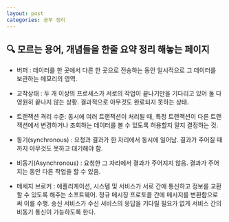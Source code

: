 ```yaml
---
layout: post
categories: 공부 정리
---
```


## 🔍 모르는 용어, 개념들을 한줄 요약 정리 해놓는 페이지 

* 버퍼 : 데이터를 한 곳에서 다른 한 곳으로 전송하는 동안 일시적으로 그 데이터를 보관하는 메모리의 영역.

* 교착상태 : 두 개 이상의 프로세스가 서로의 작업이 끝나기만을 기다리고 있어 둘 다 영원히 끝나지 않는 상황. 결과적으로 아무것도 완료되지 못하는 상태. 

* 트랜잭션 격리 수준: 동시에 여러 트랜잭션이 처리될 때, 특정 트랜잭션이 다른 트랜잭션에서 변경하거나 조회하는 데이터를 볼 수 있도록 허용할지 말지 결정하는 것. 

* 동기(synchronous) : 요청과 결과가 한 자리에서 동시에 일어남. 결과가 주어질 때까지 아무것도 못하고 대기해야 함.

* 비동기(Asynchronous) : 요청한 그 자리에서 결과가 주어지지 않음. 결과가 주어지는 동안 다른 작업을 할 수 있음. 

* 메세지 브로커 : 애플리케이션, 시스템 및 서비스가 서로 간에 통신하고 정보를 교환할 수 있도록 해주는 소프트웨어. 정규 메시징 프로토콜 간에 메시지를 변환함으로써 이를 수행. 송신 서비스가 수신 서비스의 응답을 기다릴 필요가 없게 서비스 간의 비동기 통신이 가능하도록 한다. 
